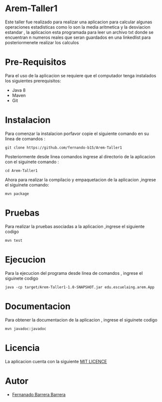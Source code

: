 # Arem-Taller1

Este taller fue realizado para realizar una aplicacion para calcular algunas operaciones estadisticas como lo son la media aritmetica y la desviacion estandar , la aplicacion esta programada para leer un archivo txt donde se encuentran n numeros reales que seran guardados en una linkedlist para posteriormenete realizar los calculos   

# Pre-Requisitos

Para el uso de la aplicacion se requiere que el computador tenga instalados los siguientes prerequisitos:

   * Java 8
   * Maven
   * Git
   
# Instalacion

Para comenzar la instalacion porfavor copie el siguiente comando en su linea de comandos :

~~~
git clone https://github.com/fernando-b15/Arem-Taller1
~~~

Posteriormente desde linea comandos ingrese al directorio de la aplicacion con el siguinete comando :

~~~
cd Arem-Taller1
~~~

Ahora para realizar la compilacio y empaquetacion de la aplicacion ,ingrese el siguinete comando:

~~~
mvn package
~~~

# Pruebas

Para realizar la pruebas asociadas a la aplicacion ,ingrese el siguiente codigo

~~~
mvn test
~~~

# Ejecucion

Para la ejecucion del programa desde linea de comandos , ingrese el siguinete codigo

~~~
java -cp target/Arem-Taller1-1.0-SNAPSHOT.jar edu.escuelaing.arem.App
~~~

# Documentacion

Para obtener la documentacion de la aplicacion , ingrese el siguinete codigo

~~~
mvn javadoc:javadoc
~~~

# Licencia

La aplicacion cuenta con la siguiente [MIT LICENCE](https://github.com/fernando-b15/Arem-Taller1/blob/master/LICENSE) 

# Autor

   * [Fernanado Barrera Barrera](https://github.com/fernando-b15) 




  
  
  
